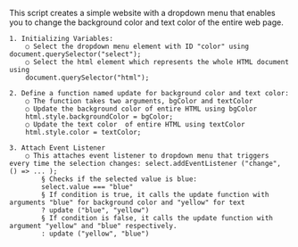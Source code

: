 This script creates a simple website with a dropdown menu that enables you to change the background color and text color of the entire web page.                                                          

	1. Initializing Variables:
		○ Select the dropdown menu element with ID "color" using document.querySelector("select");
		○ Select the html element which represents the whole HTML document using 
		document.querySelector("html");
		
	2. Define a function named update for background color and text color:
		○ The function takes two arguments, bgColor and textColor
		○ Update the background color of entire HTML using bgColor
		html.style.backgroundColor = bgColor;
		○ Update the text color  of entire HTML using textColor
		html.style.color = textColor;
		
	3. Attach Event Listener
		○ This attaches event listener to dropdown menu that triggers every time the selection changes: select.addEventListener ("change", () => ... );
			§ Checks if the selected value is blue: 
			select.value === "blue"
			§ If condition is true, it calls the update function with arguments "blue" for background color and "yellow" for text
			? update ("blue", "yellow")
			§ If condition is false, it calls the update function with argument "yellow" and "blue" respectively. 
			: update ("yellow", "blue")
